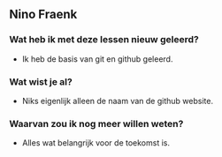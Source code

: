 
































## Nino Fraenk

### Wat heb ik met deze lessen nieuw geleerd?
* Ik heb de basis van git en github geleerd.
### Wat wist je al?
* Niks eigenlijk alleen de naam van de github website.
### Waarvan zou ik nog meer willen weten?
* Alles wat belangrijk voor de toekomst is.








